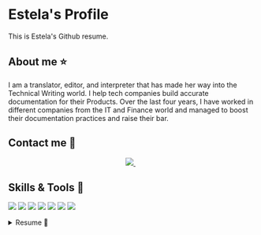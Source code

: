 # Estela's Profile
This is Estela's Github resume.
## About me ⭐
I am a translator, editor, and interpreter that has made her way into the Technical Writing world. I help tech companies build accurate documentation for their Products.
Over the last four years, I have worked in different companies from the IT and Finance world and managed to boost their documentation practices and raise their bar.
## Contact me 💌
<p align='center'>
  <a href="https://www.linkedin.com/in/estela-mora-alfons%C3%ADn-b7571b9a/">
    <img src="https://img.shields.io/badge/linkedin-%230077B5.svg?&style=for-the-badge&logo=linkedin&logoColor=white" />
     </a>&nbsp;&nbsp;
  </p>
    
## Skills & Tools 💪
<p align='left'>
<img src="https://img.shields.io/badge/Bitbucket-0747a6?style=for-the-badge&logo=bitbucket&logoColor=white" />
<img src= "https://img.shields.io/badge/Jira-0052CC?style=for-the-badge&logo=Jira&logoColor=white" />
<img src= "https://img.shields.io/badge/Python-FFD43B?style=for-the-badge&logo=python&logoColor=blue" />
<img src="https://img.shields.io/badge/json-5E5C5C?style=for-the-badge&logo=json&logoColor=white" />
<img src="https://img.shields.io/badge/Markdown-000000?style=for-the-badge&logo=markdown&logoColor=white" />
<img src= "	https://img.shields.io/badge/VSCode-0078D4?style=for-the-badge&logo=visual%20studio%20code&logoColor=white" />
<img src= "https://img.shields.io/badge/HTML5-E34F26?style=for-the-badge&logo=html5&logoColor=white" />
</p>

<details>
<summary>Resume 📃</summary>

## Work Experience
### Senior Technical Writer — Technisys
📆 2021–2023
<ul>
<li> Development of documentation plan for the Product Packaging (functional, technical, and commercial documentation) </li>
<li> Translation and editing (English and Spanish) of product documentation and training materials</li>
<li> Content creation for training and product </li>
<li> Creation of templates and style guides </li>
<li> Content creation for the API Portal </li>
<li> Management of Bitbucket repositories, Jira incidents, and Confluence </li>
<li> Live translation (ENG<>SPA) at virtual meetings and training sessions </li>
</ul>

<b> My Work in Metrics </b>
<ul>
<li> + 100 edited file for the API Portal </li>
<li> + 80 files edited for the lastest major release of Cyberbank 4.0 (Technisys' propietary product) </li>
<li> 30 training material decks written, edited and translated </li>
<li> Live translation in more than 50 virtual meetings </li>
</ul>

### Senior Technical Writer — Crisil 
📆 2017–2021
<ul>
<li> Development of documentation plan for the Product Packaging (functional, technical, and commercial documentation) </li>
<li> Translation and editing (English and Spanish) of product documentation and training materials</li>
<li> Editing and Proofreading of financial and statistics reports for Tier 1 bank in the US </li>
<li> Creation of style guide </li>
<li> Project Management and QC </li>
</ul>

### Research Associate – S&P Global
📆 2015–2017
<ul>
<li> Collection of financial information from public sources </li>
<li> Platform update and QA of platform records </li>
</ul>

### Freelance Translator and Interpreter
📆 2013–Present
<ul>
<li> General and certified translations </li>
<li> Consecutive and simultaneous interpretation
 </li>
</ul>

### Paralegal — Klein & Franco
📆 2014–2015
<ul>
<li> Paralegal for the Public Registry of Commerce
 </li>
<li> Translations </li>
</ul>

### Typist — EY
📆 2008–2013
<ul>
<li> Spanish and English proofreader
 </li>
</ul>

## Education
### Exchange Student — University of Guelph
📆 2022–2022| 📍 Ontario, Canada

Courses taken: Linguistics, Project Management, Consumer Behavior Theory

### MA in Marketing and Communications — University of San Andres
📆 2021–2023| 📍 Buenos Aires, Argentina
Thesis in progress

### Diploma in Conference Interpretation — IES en Lenguas Vivas 'Juan R. Fernandez'
📆 2017–2019| 📍 Buenos Aires, Argentina

### BA in Translations — University of Buenos Aires
📆 2010–2015| 📍 Buenos Aires, Argentina

## Languages 🌐
<ul>
<li> <b> Spanish </b>: Native </li>
<li> <b> English </b>: Native </li>
<li> <b> Portuguese </b>: Advanced </li>
<li> <b> French </b>: Beginner</li>
</ul>
